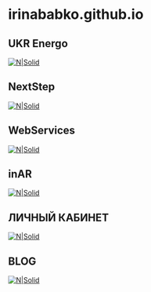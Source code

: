 # irinababko.github.io
## UKR Energo
[![N|Solid](https://irinababko.github.io/img/NextStep.png)](https://irinababko.github.io/UKREnergo/index.html)
## NextStep
[![N|Solid](https://irinababko.github.io/img/NextStep.png)](https://irinababko.github.io/NextStep/index.html)
## WebServices
[![N|Solid](https://irinababko.github.io/WS/images/banner-2.png)](https://irinababko.github.io/WS/index.html)
## inAR
[![N|Solid](https://irinababko.github.io/in_AR/img/screen-mini.jpg)](https://irinababko.github.io/in_AR/index.html)
## ЛИЧНЫЙ КАБИНЕТ
[![N|Solid](https://irinababko.github.io/img/cab-1.jpg)](https://irinababko.github.io/profile.html)
## BLOG
[![N|Solid](https://irinababko.github.io/img/blog-1.jpg)](https://irinababko.github.io/blog.html)


